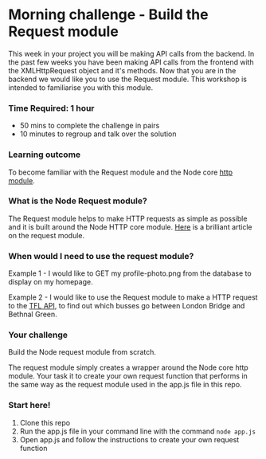 # Morning challenge - Build the Request module
This week in your project you will be making API calls from the backend. In the past few weeks you have been making API calls from the frontend with the XMLHttpRequest object and it's methods. Now that you are in the backend we would like you to use the Request module. This workshop is intended to familiarise you with this module.

### Time Required: 1 hour
  - 50 mins to complete the challenge in pairs
  - 10 minutes to regroup and talk over the solution
  
### Learning outcome
To become familiar with the Request module and the Node core [http module](https://nodejs.org/api/http.html).

### What is the Node Request module?
The Request module helps to make HTTP requests as simple as possible and it is built around the Node HTTP core module. [Here](http://stackabuse.com/the-node-js-request-module/) is a brilliant article on the request module. 

### When would I need to use the request module? 
Example 1 - I would like to GET my profile-photo.png from the database to display on my homepage. 

Example 2 - I would like to use the Request module to make a HTTP request to the [TFL API](https://api.tfl.gov.uk/), to find out which busses go between London Bridge and Bethnal Green. 

### Your challenge 
Build the Node request module from scratch.

The request module simply creates a wrapper around the Node core http module. Your task it to create your own request function that performs in the same way as the request module used in the app.js file in this repo.

### Start here!
1) Clone this repo
2) Run the app.js file in your command line with the command `node app.js`
3) Open app.js and follow the instructions to create your own request function

